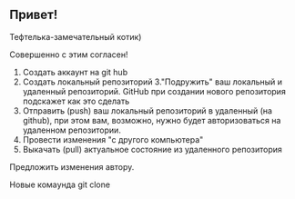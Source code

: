## Привет!

Тефтелька-замечательный котик)

Совершенно с этим согласен!

1. Создать аккаунт на git hub
2. Создать локальный репозиторий
3."Подружить" ваш локальный и удаленный репозиторий. GitHub при создании нового репозитория подскажет как это сделать
4. Отправить (push) ваш локальный репозиторий в удаленный (на github), при этом вам, возможно, нужно будет авторизоваться на удаленном репозитории.
5. Провести изменения "с другого компьютера"
6. Выкачать (pull) актуальное состояние из удаленного репозитория

Предложить изменения автору.

Новые комаyнда git clone
